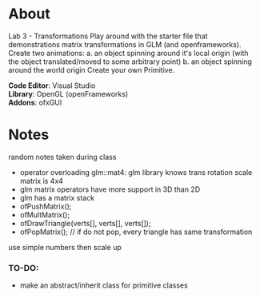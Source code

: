 # About
Lab 3 - Transformations
Play around with the starter file that demonstrations matrix transformations in GLM (and openframeworks).
Create two animations:
  a. an object spinning around it's local origin (with the object translated/moved to some arbitrary point)
  b. an object spinning around the world origin
Create your own Primitive.

**Code Editor**: Visual Studio<br>
**Library**: OpenGL (openFrameworks)<br>
**Addons**: ofxGUI

# Notes
random notes taken during class

* operator overloading glm::mat4: glm library knows trans rotation scale matrix is 4x4
* glm matrix operators have more support in 3D than 2D
* glm has a matrix stack
* ofPushMatrix();
* ofMultMatrix();
* ofDrawTriangle(verts[], verts[], verts[]);
* ofPopMatrix();  // if do not pop, every triangle has same transformation

use simple numbers then scale up

### TO-DO:
* make an abstract/inherit class for primitive classes
